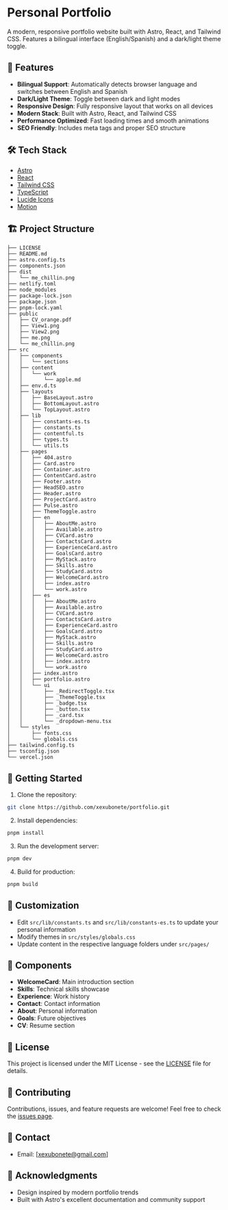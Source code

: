 # Personal Portfolio

A modern, responsive portfolio website built with Astro, React, and Tailwind CSS. Features a bilingual interface (English/Spanish) and a dark/light theme toggle.

## 🚀 Features

- **Bilingual Support**: Automatically detects browser language and switches between English and Spanish
- **Dark/Light Theme**: Toggle between dark and light modes
- **Responsive Design**: Fully responsive layout that works on all devices
- **Modern Stack**: Built with Astro, React, and Tailwind CSS
- **Performance Optimized**: Fast loading times and smooth animations
- **SEO Friendly**: Includes meta tags and proper SEO structure

## 🛠️ Tech Stack

- [Astro](https://astro.build/)
- [React](https://reactjs.org/)
- [Tailwind CSS](https://tailwindcss.com/)
- [TypeScript](https://www.typescriptlang.org/)
- [Lucide Icons](https://lucide.dev/)
- [Motion](https://motion.dev/)

## 🏗️ Project Structure

```
├── LICENSE
├── README.md
├── astro.config.ts
├── components.json
├── dist
│   └── me_chillin.png
├── netlify.toml
├── node_modules
├── package-lock.json
├── package.json
├── pnpm-lock.yaml
├── public
│   ├── CV_orange.pdf
│   ├── View1.png
│   ├── View2.png
│   ├── me.png
│   └── me_chillin.png
├── src
│   ├── components
│   │   └── sections
│   ├── content
│   │   └── work
│   │       └── apple.md
│   ├── env.d.ts
│   ├── layouts
│   │   ├── BaseLayout.astro
│   │   ├── BottomLayout.astro
│   │   └── TopLayout.astro
│   ├── lib
│   │   ├── constants-es.ts
│   │   ├── constants.ts
│   │   ├── contentful.ts
│   │   ├── types.ts
│   │   └── utils.ts
│   ├── pages
│   │   ├── 404.astro
│   │   ├── Card.astro
│   │   ├── Container.astro
│   │   ├── ContentCard.astro
│   │   ├── Footer.astro
│   │   ├── HeadSEO.astro
│   │   ├── Header.astro
│   │   ├── ProjectCard.astro
│   │   ├── Pulse.astro
│   │   ├── ThemeToggle.astro
│   │   ├── en
│   │   │   ├── AboutMe.astro
│   │   │   ├── Available.astro
│   │   │   ├── CVCard.astro
│   │   │   ├── ContactsCard.astro
│   │   │   ├── ExperienceCard.astro
│   │   │   ├── GoalsCard.astro
│   │   │   ├── MyStack.astro
│   │   │   ├── Skills.astro
│   │   │   ├── StudyCard.astro
│   │   │   ├── WelcomeCard.astro
│   │   │   ├── index.astro
│   │   │   └── work.astro
│   │   ├── es
│   │   │   ├── AboutMe.astro
│   │   │   ├── Available.astro
│   │   │   ├── CVCard.astro
│   │   │   ├── ContactsCard.astro
│   │   │   ├── ExperienceCard.astro
│   │   │   ├── GoalsCard.astro
│   │   │   ├── MyStack.astro
│   │   │   ├── Skills.astro
│   │   │   ├── StudyCard.astro
│   │   │   ├── WelcomeCard.astro
│   │   │   ├── index.astro
│   │   │   └── work.astro
│   │   ├── index.astro
│   │   ├── portfolio.astro
│   │   └── ui
│   │       ├── _RedirectToggle.tsx
│   │       ├── _ThemeToggle.tsx
│   │       ├── _badge.tsx
│   │       ├── _button.tsx
│   │       ├── _card.tsx
│   │       └── _dropdown-menu.tsx
│   └── styles
│       ├── fonts.css
│       └── globals.css
├── tailwind.config.ts
├── tsconfig.json
└── vercel.json
```

## 🚀 Getting Started

1. Clone the repository:

```bash
git clone https://github.com/xexubonete/portfolio.git
```

2. Install dependencies:

```bash
pnpm install
```

3. Run the development server:

```bash
pnpm dev
```

4. Build for production:

```bash
pnpm build
```

## 🎨 Customization

- Edit `src/lib/constants.ts` and `src/lib/constants-es.ts` to update your personal information
- Modify themes in `src/styles/globals.css`
- Update content in the respective language folders under `src/pages/`

## 📱 Components

- **WelcomeCard**: Main introduction section
- **Skills**: Technical skills showcase
- **Experience**: Work history
- **Contact**: Contact information
- **About**: Personal information
- **Goals**: Future objectives
- **CV**: Resume section

## 📄 License

This project is licensed under the MIT License - see the [LICENSE](LICENSE) file for details.

## 🤝 Contributing

Contributions, issues, and feature requests are welcome! Feel free to check the [issues page](https://github.com/xexubonete/portfolio/issues).

## 📧 Contact

- Email: [xexubonete@gmail.com]

## 🙏 Acknowledgments

- Design inspired by modern portfolio trends
- Built with Astro's excellent documentation and community support
